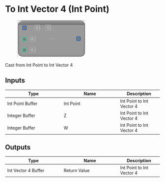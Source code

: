 # To Int Vector 4 (Int Point)

<div align="left" data-full-width="false">

<figure><img src="To_Int_Vector_4_(Int_Point).png" alt=""><figcaption></figcaption></figure>

</div>

Cast from Int Point to Int Vector 4

## Inputs

<table>
<thead><tr><th width="170">Type</th><th width="170">Name</th><th>Description</th></tr></thead>
<tbody>
<tr><td>Int Point Buffer</td><td>Int Point</td><td>Int Point to Int Vector 4</td></tr>
<tr><td>Integer Buffer</td><td>Z</td><td>Int Point to Int Vector 4</td></tr>
<tr><td>Integer Buffer</td><td>W</td><td>Int Point to Int Vector 4</td></tr>
</tbody>
</table>

## Outputs

<table>
<thead><tr><th width="170">Type</th><th width="170">Name</th><th>Description</th></tr></thead>
<tbody>
<tr><td>Int Vector 4 Buffer</td><td>Return Value</td><td>Int Point to Int Vector 4</td></tr>
</tbody>
</table>